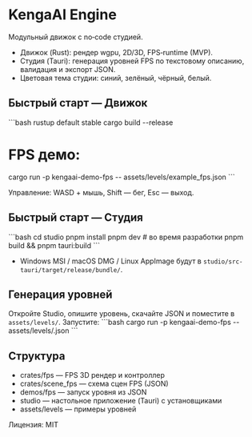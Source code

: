 # KengaAI Engine

Модульный движок с no‑code студией.

- Движок (Rust): рендер wgpu, 2D/3D, FPS‑runtime (MVP).
- Студия (Tauri): генерация уровней FPS по текстовому описанию, валидация и экспорт JSON.
- Цветовая тема студии: синий, зелёный, чёрный, белый.

## Быстрый старт — Движок

\`\`\`bash
rustup default stable
cargo build --release

# FPS демо:
cargo run -p kengaai-demo-fps -- assets/levels/example_fps.json
\`\`\`

Управление: WASD + мышь, Shift — бег, Esc — выход.

## Быстрый старт — Студия

\`\`\`bash
cd studio
pnpm install
pnpm dev           # во время разработки
pnpm build && pnpm tauri:build
\`\`\`

- Windows MSI / macOS DMG / Linux AppImage будут в `studio/src-tauri/target/release/bundle/`.

## Генерация уровней

Откройте Studio, опишите уровень, скачайте JSON и поместите в `assets/levels/`. Запустите:
\`\`\`bash
cargo run -p kengaai-demo-fps -- assets/levels/<your>.json
\`\`\`

## Структура
- crates/fps — FPS 3D рендер и контроллер
- crates/scene_fps — схема сцен FPS (JSON)
- demos/fps — запуск уровня из JSON
- studio — настольное приложение (Tauri) с установщиками
- assets/levels — примеры уровней

Лицензия: MIT
